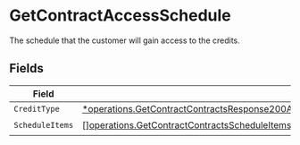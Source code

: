 # GetContractAccessSchedule

The schedule that the customer will gain access to the credits.


## Fields

| Field                                                                                                                                                                                                                   | Type                                                                                                                                                                                                                    | Required                                                                                                                                                                                                                | Description                                                                                                                                                                                                             |
| ----------------------------------------------------------------------------------------------------------------------------------------------------------------------------------------------------------------------- | ----------------------------------------------------------------------------------------------------------------------------------------------------------------------------------------------------------------------- | ----------------------------------------------------------------------------------------------------------------------------------------------------------------------------------------------------------------------- | ----------------------------------------------------------------------------------------------------------------------------------------------------------------------------------------------------------------------- |
| `CreditType`                                                                                                                                                                                                            | [*operations.GetContractContractsResponse200ApplicationJSONResponseBodyDataInitialCreditsCreditType](../../models/operations/getcontractcontractsresponse200applicationjsonresponsebodydatainitialcreditscredittype.md) | :heavy_minus_sign:                                                                                                                                                                                                      | N/A                                                                                                                                                                                                                     |
| `ScheduleItems`                                                                                                                                                                                                         | [][operations.GetContractContractsScheduleItems](../../models/operations/getcontractcontractsscheduleitems.md)                                                                                                          | :heavy_check_mark:                                                                                                                                                                                                      | N/A                                                                                                                                                                                                                     |